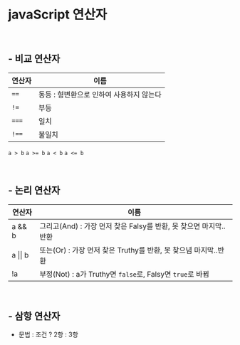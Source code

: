 # javaScript 연산자

<br />

## - 비교 연산자

연산자 | 이름
--|--
`==` | 동등 : 형변환으로 인하여 사용하지 않는다
`!=` | 부등
`===` | 일치
`!==` | 불일치
`a > b`
`a >= b`
`a < b`
`a <= b`

<br />

## - 논리 연산자

연산자 | 이름
--|--
a && b | 그리고(And) : 가장 먼저 찾은 Falsy를 반환, 못 찾으면 마지막..반환
a &#124;&#124; b | 또는(Or) : 가장 먼저 찾은 Truthy를 반환, 못 찾으념 마지막..반환
!a | 부정(Not) : a가 Truthy면 `false`로, Falsy면 `true`로 바뀜

<br />

## - 삼항 연산자

- 문법 : 조건 ? 2항 : 3항